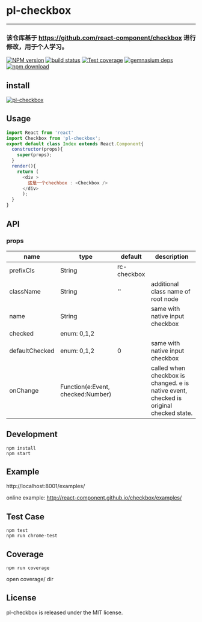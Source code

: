 # pl-checkbox
---

### 该仓库基于 https://github.com/react-component/checkbox 进行修改，用于个人学习。

[![NPM version][npm-image]][npm-url]
[![build status][travis-image]][travis-url]
[![Test coverage][coveralls-image]][coveralls-url]
[![gemnasium deps][gemnasium-image]][gemnasium-url]
[![npm download][download-image]][download-url]

[npm-image]: https://img.shields.io/npm/v/pl-checkbox.svg?style=flat-square
[npm-url]: https://www.npmjs.com/package/pl-checkbox
[travis-image]: https://travis-ci.org/peterchenhdu/pl-checkbox.svg?branch=master
[travis-url]: https://travis-ci.org/peterchenhdu/pl-checkbox

[coveralls-image]: https://img.shields.io/coveralls/peterchenhdu/pl-checkbox.svg?style=flat-square
[coveralls-url]: https://coveralls.io/r/peterchenhdu/pl-checkbox?branch=master
[gemnasium-image]: http://img.shields.io/gemnasium/peterchenhdu/pl-checkbox.svg?style=flat-square
[gemnasium-url]: https://gemnasium.com/peterchenhdu/pl-checkbox

[download-image]: https://img.shields.io/npm/dm/pl-checkbox.svg?style=flat-square
[download-url]: https://www.npmjs.com/package/pl-checkbox

## install

[![pl-checkbox](https://nodei.co/npm/pl-checkbox.png)](https://npmjs.org/package/pl-checkbox)

## Usage

```js
import React from 'react'
import Checkbox from 'pl-checkbox';
export default class Index extends React.Component{
  constructor(props){
    super(props);
  }
  render(){
    return (
      <div >
        这是一个chechbox : <Checkbox />
      </div>
      );
  }
}
```

## API

### props

<table class="table table-bordered table-striped">
    <thead>
    <tr>
        <th style="width: 100px;">name</th>
        <th style="width: 50px;">type</th>
        <th style="width: 50px;">default</th>
        <th>description</th>
    </tr>
    </thead>
    <tbody>
        <tr>
          <td>prefixCls</td>
          <td>String</td>
          <td>rc-checkbox</td>
          <td></td>
        </tr>
        <tr>
          <td>className</td>
          <td>String</td>
          <td>''</td>
          <td>additional class name of root node</td>
        </tr>
         <tr>
          <td>name</td>
          <td>String</td>
          <td></td>
          <td>same with native input checkbox</td>
        </tr>
        <tr>
          <td>checked</td>
          <td>enum: 0,1,2</td>
          <td></td>
          <td></td>
        </tr>
        <tr>
          <td>defaultChecked</td>
          <td>enum: 0,1,2</td>
          <td>0</td>
          <td>same with native input checkbox</td>
        <tr>
          <td>onChange</td>
          <td>Function(e:Event, checked:Number)</td>
          <td></td>
          <td>called when checkbox is changed. e is native event, checked is original checked state.</td>
        </tr>
    </tbody>
</table>

## Development

```
npm install
npm start
```

## Example

http://localhost:8001/examples/

online example: http://react-component.github.io/checkbox/examples/

## Test Case

```
npm test
npm run chrome-test
```

## Coverage

```
npm run coverage
```

open coverage/ dir


## License

pl-checkbox is released under the MIT license.
